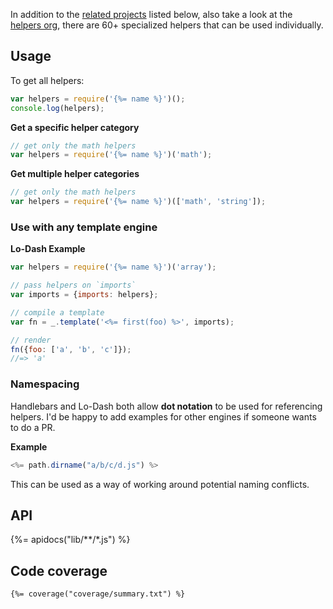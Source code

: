 In addition to the [related projects](#related-projects) listed below, also take a look at the [helpers org](https://github.com/helpers), there are 60+ specialized helpers that can be used individually.

## Usage

To get all helpers:

```js
var helpers = require('{%= name %}')();
console.log(helpers);
```

**Get a specific helper category**

```js
// get only the math helpers
var helpers = require('{%= name %}')('math');
```

**Get multiple helper categories**

```js
// get only the math helpers
var helpers = require('{%= name %}')(['math', 'string']);
```

### Use with any template engine

**Lo-Dash Example**

```js
var helpers = require('{%= name %}')('array');

// pass helpers on `imports`
var imports = {imports: helpers};

// compile a template
var fn = _.template('<%= first(foo) %>', imports);

// render
fn({foo: ['a', 'b', 'c']});
//=> 'a'
```

### Namespacing 

Handlebars and Lo-Dash both allow **dot notation** to be used for referencing helpers. I'd be happy to add examples for other engines if someone wants to do a PR.

**Example**

```js
<%= path.dirname("a/b/c/d.js") %>
```

This can be used as a way of working around potential naming conflicts. 

## API
{%= apidocs("lib/**/*.js") %}

## Code coverage

```
{%= coverage("coverage/summary.txt") %}
```

[path]: https://nodejs.org/api/path.html

